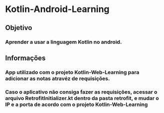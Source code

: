 # Kotlin-Android-Learning
## Objetivo
### Aprender a usar a linguagem Kotlin no android.
## Informações
### App utilizado com o projeto Kotlin-Web-Learning para adicionar as notas atravéz de requisições.
### Caso o aplicativo não consiga fazer as requisições, acessar o arquivo RetrofitInitializer.kt dentro da pasta retrofit, e mudar o IP e a porta de acordo com o projeto Kotlin-Web-Learning
